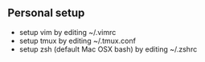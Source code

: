 ## Personal setup
- setup vim by editing ~/.vimrc
- setup tmux by editing ~/.tmux.conf
- setup zsh (default Mac OSX bash) by editing ~/.zshrc
